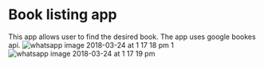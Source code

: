 # Book listing app
This app allows user to find the desired book. The app uses google bookes api.
![whatsapp image 2018-03-24 at 1 17 18 pm 1](https://user-images.githubusercontent.com/32263097/39461958-e7e5a200-4d2b-11e8-981f-0a32e151d172.jpeg)
![whatsapp image 2018-03-24 at 1 17 19 pm](https://user-images.githubusercontent.com/32263097/39461961-e97edcc6-4d2b-11e8-9d26-e6a46f809e76.jpeg)
